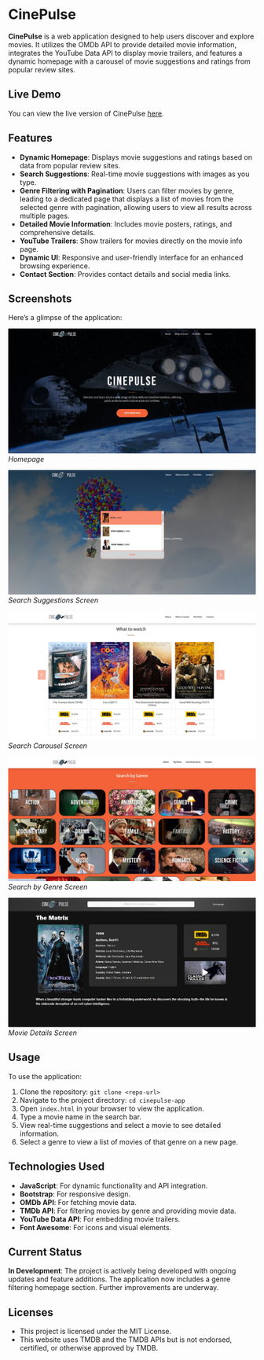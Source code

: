 # CinePulse

**CinePulse** is a web application designed to help users discover and explore movies. It utilizes the OMDb API to provide detailed movie information, integrates the YouTube Data API to display movie trailers, and features a dynamic homepage with a carousel of movie suggestions and ratings from popular review sites.

## Live Demo

You can view the live version of CinePulse [here](https://cinepulseapp.netlify.app/).

## Features

- **Dynamic Homepage**: Displays movie suggestions and ratings based on data from popular review sites.
- **Search Suggestions**: Real-time movie suggestions with images as you type.
- **Genre Filtering with Pagination**: Users can filter movies by genre, leading to a dedicated page that displays a list of movies from the selected genre with pagination, allowing users to view all results across multiple pages.
- **Detailed Movie Information**: Includes movie posters, ratings, and comprehensive details.
- **YouTube Trailers**: Show trailers for movies directly on the movie info page.
- **Dynamic UI**: Responsive and user-friendly interface for an enhanced browsing experience.
- **Contact Section**: Provides contact details and social media links.

## Screenshots

Here’s a glimpse of the application:

![Homepage](img/screenshots/homepage.jpg)
*Homepage*

![Search Suggestions](img/screenshots/search-suggestions.jpg)
*Search Suggestions Screen*

![Movie Carousel](img/screenshots/movie-carousel.jpg)
*Search Carousel Screen*

![Search by Genre](img/screenshots/filter-by-genre.jpg)
*Search by Genre Screen*

![Movie Details](img/screenshots/movie-details.jpg)
*Movie Details Screen*

## Usage

To use the application:

1. Clone the repository: `git clone <repo-url>`
2. Navigate to the project directory: `cd cinepulse-app`
3. Open `index.html` in your browser to view the application.
4. Type a movie name in the search bar.
5. View real-time suggestions and select a movie to see detailed information.
6. Select a genre to view a list of movies of that genre on a new page.

## Technologies Used

- **JavaScript**: For dynamic functionality and API integration.
- **Bootstrap**: For responsive design.
- **OMDb API**: For fetching movie data.
- **TMDb API**: For filtering movies by genre and providing movie data.
- **YouTube Data API**: For embedding movie trailers.
- **Font Awesome**: For icons and visual elements.

## Current Status

**In Development**: The project is actively being developed with ongoing updates and feature additions. The application now includes a genre filtering homepage section. Further improvements are underway.

## Licenses

- This project is licensed under the MIT License.
- This website uses TMDB and the TMDB APIs but is not endorsed, certified, or otherwise approved by TMDB.
